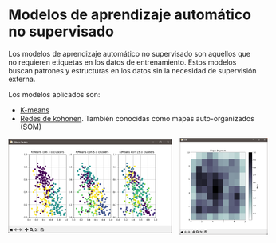 # Modelos de aprendizaje automático no supervisado

Los modelos de aprendizaje automático no supervisado son aquellos que no requieren etiquetas en los datos de entrenamiento. Estos modelos buscan patrones y estructuras en los datos sin la necesidad de supervisión externa. 

Los modelos aplicados son:
- [K-means](/kmeans.py)
- [Redes de kohonen](/kohonen.py). También conocidas como mapas auto-organizados (SOM)

<div style="display: flex; justify-content: space-between; gap: 16px; width: 100%; align-items: center;">
    <img src="assets/images/Screen_Kmeans.png" alt="K-means" style="width: 65%; height: auto;">
    <img src="assets/images/Screen_Kohonen.png" alt="Kohonen" style="width: 35%; height: auto;">
</div>